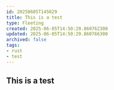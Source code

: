 ```yaml
---
id: 20250605T145029
title: This is a test
type: Fleeting
created: 2025-06-05T14:50:29.860762300
updated: 2025-06-05T14:50:29.860766300
archived: false
tags:
- rust
- test
---
```


## This is a test
